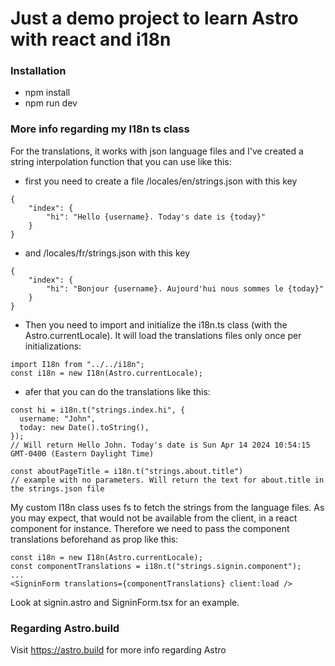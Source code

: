 # Just a demo project to learn Astro with react and i18n

### Installation
- npm install
- npm run dev

### More info regarding my I18n ts class
For the translations, it works with json language files and I've created a string interpolation function that you can use like this:

- first you need to create a file /locales/en/strings.json with this key
```
{
    "index": {
        "hi": "Hello {username}. Today's date is {today}"
    }
}
```
- and /locales/fr/strings.json with this key 
```
{
    "index": {
        "hi": "Bonjour {username}. Aujourd'hui nous sommes le {today}"
    }
}
```

- Then you need to import and initialize the i18n.ts class (with the Astro.currentLocale). It will load the translations files only once per initializations:
```
import I18n from "../../i18n";
const i18n = new I18n(Astro.currentLocale);
```

- afer that you can do the translations like this: 
```
const hi = i18n.t("strings.index.hi", {
  username: "John",
  today: new Date().toString(),
}); 
// Will return Hello John. Today's date is Sun Apr 14 2024 10:54:15 GMT-0400 (Eastern Daylight Time)

const aboutPageTitle = i18n.t("strings.about.title")
// example with no parameters. Will return the text for about.title in the strings.json file
```

My custom I18n class uses fs to fetch the strings from the language files. As you may expect, that would not be available from the client, in a react component for instance. Therefore we need to pass the component translations beforehand as prop like this:
```
const i18n = new I18n(Astro.currentLocale);
const componentTranslations = i18n.t("strings.signin.component");
...
<SigninForm translations={componentTranslations} client:load />
```
Look at signin.astro and SigninForm.tsx for an example.


### Regarding Astro.build
Visit https://astro.build for more info regarding Astro